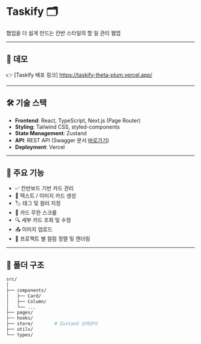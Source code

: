 # Taskify 🗂️

협업을 더 쉽게 만드는 칸반 스타일의 할 일 관리 웹앱

---

## 🚀 데모
👉 [Taskify 배포 링크] https://taskify-theta-plum.vercel.app/

---

## 🛠️ 기술 스택

- **Frontend**: React, TypeScript, Next.js (Page Router)
- **Styling**: Tailwind CSS, styled-components
- **State Management**: Zustand
- **API**: REST API (Swagger 문서 [바로가기](https://sp-taskify-api.vercel.app/docs/))
- **Deployment**: Vercel

---

## 📌 주요 기능

- ✅ 칸반보드 기반 카드 관리
- 📄 텍스트 / 이미지 카드 생성
- 🏷️ 태그 및 컬러 지정
- 📝 카드 무한 스크롤
- 🔍 세부 카드 조회 및 수정
- 📤 이미지 업로드
- 🧾 프로젝트 별 컬럼 정렬 및 렌더링

---

## 📂 폴더 구조

```bash
src/
│
├── components/
│   ├── Card/
│   ├── Column/
│   └── ...
├── pages/
├── hooks/
├── store/        # Zustand 상태관리
├── utils/
└── types/
